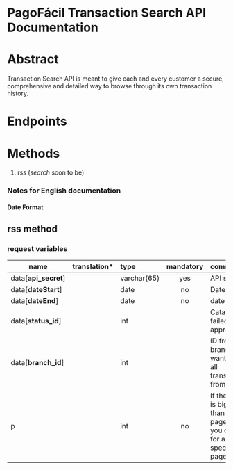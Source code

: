 PagoFácil Transaction Search API Documentation
==============================================

# Abstract

Transaction Search API is meant to give each and every customer a secure, comprehensive and detailed way to browse through its own transaction history.

# Endpoints

# Methods

1. rss (*search* soon to be)

### Notes for English documentation

#### Date Format

## rss method

### request variables

|**name**|**translation***|**type**|**mandatory**|**comments**|
|-----|-----|:-----|:-----:|:-----|
|data[**api_secret**]||varchar(65)|yes|API secret|
|data[**dateStart**]||date|no|Date|
|data[**dateEnd**]||date|no|date|
|data[**status_id**]||int||Catalog: 0.- failed 1.- approved|
|data[**branch_id**]||int||ID from the branch you want to get all transactions from.|
|p||int|no|If the result is bigger than the page size, you can ask for a specific page.|


